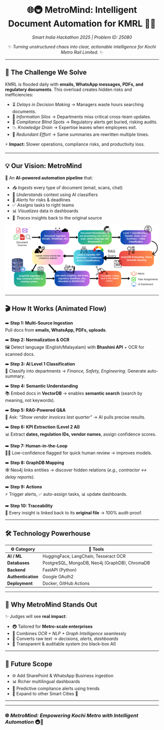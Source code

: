 <div align="center">

# 🌐🚇 **MetroMind: Intelligent Document Automation for KMRL** 🤖📄

*Smart India Hackathon 2025 | Problem ID: 25080*

✨ *Turning unstructured chaos into clear, actionable intelligence for Kochi Metro Rail Limited.* ✨
</div>

---

## 🚩 **The Challenge We Solve**

KMRL is flooded daily with **emails, WhatsApp messages, PDFs, and regulatory documents**. This overload creates hidden risks and inefficiencies:

- ⏳ *Delays in Decision Making* → Managers waste hours searching documents.
- 🏢 *Information Silos* → Departments miss critical cross-team updates.
- 🚨 *Compliance Blind Spots* → Regulatory alerts get buried, risking audits.
- 📉 *Knowledge Drain* → Expertise leaves when employees exit.
- 🔁 *Redundant Effort* → Same summaries are rewritten multiple times.

⚡ **Impact:** Slower operations, compliance risks, and productivity loss.

---

## 💡 **Our Vision: MetroMind**

🚀 An **AI-powered automation pipeline** that:

- 📥 *Ingests* every type of document (email, scans, chat)
- 🧠 *Understands* context using AI classifiers
- 🔔 *Alerts* for risks & deadlines
- ✅ *Assigns* tasks to right teams
- 📊 *Visualizes* data in dashboards
- 🔗 *Traces* insights back to the original source

<div align="center">
<img src="/public/pipeline.png" width="750" alt="Pipeline Diagram"/>
</div>

---

## 🎬 **How It Works (Animated Flow)**

➡️ **Step 1: Multi-Source Ingestion**  
Pull docs from **emails, WhatsApp, PDFs, uploads**.

➡️ **Step 2: Normalization & OCR**  
🖼️ Detect language (English/Malayalam) with **Bhashini API** + OCR for scanned docs.

➡️ **Step 3: AI Level 1 Classification**  
🧩 Classify into departments → *Finance, Safety, Engineering*. Generate auto-summary.

➡️ **Step 4: Semantic Understanding**  
📚 Embed docs in **VectorDB** → enables **semantic search** (search by meaning, not keywords).

➡️ **Step 5: RAG-Powered Q&A**  
💬 Ask: *“Show vendor invoices last quarter”* → AI pulls precise results.

➡️ **Step 6: KPI Extraction (Level 2 AI)**  
📊 Extract **dates, regulation IDs, vendor names**, assign confidence scores.

➡️ **Step 7: Human-in-the-Loop**  
👨‍🏫 Low-confidence flagged for quick human review → improves models.

➡️ **Step 8: GraphDB Mapping**  
🕸️ Neo4j links entities → discover hidden relations (*e.g., contractor ↔ delay reports*).

➡️ **Step 9: Actions**  
⚡ Trigger alerts, ✅ auto-assign tasks, 📊 update dashboards.

➡️ **Step 10: Traceability**  
🔗 Every insight is linked back to its **original file** → 100% audit-proof.

---

## 🛠️ **Technology Powerhouse**

| ⚙️ Category | 🚀 Tools |
|-------------|-----------|
| **AI / ML** | HuggingFace, LangChain, Tesseract OCR |
| **Databases** | PostgreSQL, MongoDB, Neo4j (GraphDB), ChromaDB |
| **Backend** | FastAPI (Python) |
| **Authentication** | Google OAuth2 |
| **Deployment** | Docker, GitHub Actions |

---

## 🌟 **Why MetroMind Stands Out**

✨ Judges will see **real impact**:

- 🚇 Tailored for **Metro-scale enterprises**
- 🧠 Combines *OCR + NLP + Graph Intelligence* seamlessly
- 🔔 Converts raw text → *decisions, alerts, dashboards*
- 🔗 Transparent & auditable system (no black-box AI)

---

## 🔮 **Future Scope**

- 🌐 Add SharePoint & WhatsApp Business ingestion
- 📊 Richer multilingual dashboards
- 🔮 Predictive compliance alerts using trends
- 🤝 Expand to other Smart Cities 🚦

---


---

### 🌐 *MetroMind: Empowering Kochi Metro with Intelligent Automation* 🚇🤖

</div>
